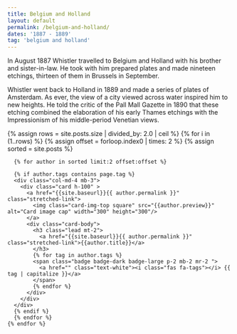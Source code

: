 ```yaml
---
title: Belgium and Holland
layout: default
permalink: /belgium-and-holland/
dates: '1887 - 1889'
tag: 'belgium and holland'
---
```

In August 1887 Whistler travelled to Belgium and Holland with his brother and sister-in-law. He took with him prepared plates and made nineteen etchings, thirteen of them in Brussels in September.

Whistler went back to Holland in 1889 and made a series of plates of Amsterdam. As ever, the view of a city viewed across water inspired him to new heights. He told the critic of the Pall Mall Gazette in 1890 that these etching combined the elaboration of his early Thames etchings with the Impressionism of his middle-period Venetian views.

<div class="container mb-3">
  <div class="row">
  {% assign rows =  site.posts.size | divided_by: 2.0 | ceil %}
  {% for i in (1..rows) %}
  {% assign offset = forloop.index0 | times: 2 %}
  {% assign sorted =  site.posts  %}

      {% for author in sorted limit:2 offset:offset %}

      {% if author.tags contains page.tag %}
      <div class="col-md-4 mb-3">
        <div class="card h-100" >
          <a href="{{site.baseurl}}{{ author.permalink }}" class="stretched-link">
            <img class="card-img-top square" src="{{author.preview}}" alt="Card image cap" width="300" height="300"/>
          </a>
          <div class="card-body">
            <h3 class="lead mt-2">
              <a href="{{site.baseurl}}{{ author.permalink }}" class="stretched-link">{{author.title}}</a>
            </h3>
            {% for tag in author.tags %}
            <span class="badge badge-dark badge-large p-2 mb-2 mr-2 ">
              <a href="" class="text-white"><i class="fas fa-tags"></i> {{ tag | capitalize }}</a>
            </span>
            {% endfor %}
          </div>
        </div>
      </div>
      {% endif %}
      {% endfor %}
    {% endfor %}


  </div>
</div>

